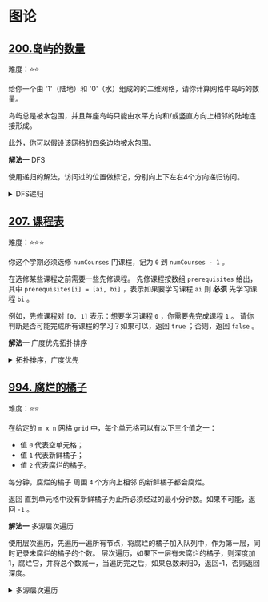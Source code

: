 # 图论

## [200.岛屿的数量](https://leetcode.cn/problems/number-of-islands)

难度：⭐️⭐️

给你一个由 '1'（陆地）和 '0'（水）组成的的二维网格，请你计算网格中岛屿的数量。

岛屿总是被水包围，并且每座岛屿只能由水平方向和/或竖直方向上相邻的陆地连接形成。

此外，你可以假设该网格的四条边均被水包围。

**解法一** DFS

使用递归的解法，访问过的位置做标记，分别向上下左右4个方向递归访问。

<details>
  <summary>DFS递归</summary>

  ```java
  public int numIslands(char[][] grid) {
        int count = 0;
        for (int i = 0; i < grid.length; i++) {
            for (int j =0; j < grid[i].length; j++) {
                if (grid[i][j] == '1') {
                    count++;
                    dfs(grid, i, j);
                }
            }
        }
        return count;
    }

    private void dfs(char[][] grid, int r, int c) {
        if (r < 0 || r >= grid.length || c < 0 || c >= grid[0].length) {
            return;
        }
        if (grid[r][c] != '1') {
            return;
        }
        grid[r][c] = '2';
        dfs(grid, r - 1, c);
        dfs(grid, r, c + 1);
        dfs(grid, r + 1, c);
        dfs(grid, r, c - 1);
    }
  ```
</details>

## [207. 课程表](https://leetcode.cn/problems/course-schedule/description)

难度：⭐️⭐️⭐️

你这个学期必须选修 `numCourses` 门课程，记为 `0` 到 `numCourses - 1` 。

在选修某些课程之前需要一些先修课程。 先修课程按数组 `prerequisites` 给出，其中 `prerequisites[i] = [ai, bi]` ，表示如果要学习课程 `ai` 则 **必须** 先学习课程  `bi` 。

例如，先修课程对 `[0, 1]` 表示：想要学习课程 `0` ，你需要先完成课程 `1` 。
请你判断是否可能完成所有课程的学习？如果可以，返回 `true` ；否则，返回 `false` 。

**解法一** 广度优先拓扑排序

<details>
  <summary>拓扑排序，广度优先</summary>

  ```java
    public boolean canFinish(int numCourses, int[][] prerequisites) {
        int[] prev = new int[numCourses];
        List[] nextList = new List[numCourses];
        for (int i = 0; i < prerequisites.length;i++) {
            int course = prerequisites[i][1];
            int nextCourse = prerequisites[i][0];
            List<Integer> next = nextList[course];
            if (next == null) {
                next = new ArrayList<>();
            }
            prev[nextCourse]++;
            next.add(nextCourse);
            nextList[course] = next;
        }
        Queue<Integer> queue = new LinkedList<>();
        for (int i = 0; i < numCourses; i++) {
            if (prev[i] == 0) {
                queue.offer(i);
            }
        }
        int count = 0;
        while(!queue.isEmpty()) {
            int course = queue.poll();
            count++;
            List<Integer> nextCourses = nextList[course];
            if (nextCourses != null) {
                for (Integer next : nextCourses) {
                    prev[next]--;
                    if (prev[next] == 0) {
                        queue.offer(next);
                    }
                }
            }
        }
        return count == numCourses;
    }
  ```
</details>


## [994. 腐烂的橘子](https://leetcode.cn/problems/rotting-oranges)

难度：⭐️⭐️

在给定的 `m x n` 网格 `grid` 中，每个单元格可以有以下三个值之一：

- 值 `0` 代表空单元格；
- 值 `1` 代表新鲜橘子；
- 值 `2` 代表腐烂的橘子。

每分钟，腐烂的橘子 周围 `4` 个方向上相邻 的新鲜橘子都会腐烂。

返回 直到单元格中没有新鲜橘子为止所必须经过的最小分钟数。如果不可能，返回 `-1` 。

**解法一** 多源层次遍历

使用层次遍历，先遍历一遍所有节点，将腐烂的橘子加入队列中，作为第一层，同时记录未腐烂的橘子的个数。
层次遍历，如果下一层有未腐烂的橘子，则深度加1，腐烂它，并将总个数减一，当遍历完之后，如果总数未归0，返回-1，否则返回深度。

<details>
  <summary>多源层次遍历</summary>

  ```java
    public int orangesRotting(int[][] grid) {
        int m = grid.length;
        int n = grid[0].length;
        Queue<int[]> queue = new LinkedList<>();
        int count = 0;
        for (int i = 0; i < m; i++) {
            for (int j = 0; j < n; j++) {
                if (grid[i][j] == 2) {
                    queue.offer(new int[]{i, j});
                } else if (grid[i][j] == 1) {
                    count++;
                }
            }
        }
        int ans = 0;
        while (!queue.isEmpty()) {
            int size = queue.size();
            int depth = 0;
            for (int index = 0; index < size; index++) {
                int[] pos = queue.poll();
                int i = pos[0];
                int j = pos[1];
                // left
                if (i > 0 && grid[i - 1][j] == 1) {
                    grid[i - 1][j] = 2;
                    depth = 1;
                    queue.offer(new int[]{ i - 1, j});
                    count--;
                }
                // top
                if (j > 0 && grid[i][j - 1] == 1) {
                    grid[i][j - 1] = 2;
                    depth = 1;
                    queue.offer(new int[]{i, j - 1});
                    count--;
                }
                
                // right
                if (i < m - 1 && grid[i + 1][j] == 1) {
                    grid[i + 1][j] = 2;
                    depth = 1;
                    queue.offer(new int[]{i + 1, j});
                    count--;
                }
                // bottom
                if (j < n - 1 && grid[i][j + 1] == 1) {
                    grid[i][j + 1] = 2;
                    depth = 1;
                    queue.offer(new int[]{i, j + 1});
                    count--;
                }
            }
            ans += depth;
        }
        if (count > 0) {
            return -1;
        }
        return ans;
    }
  ```
</details>
